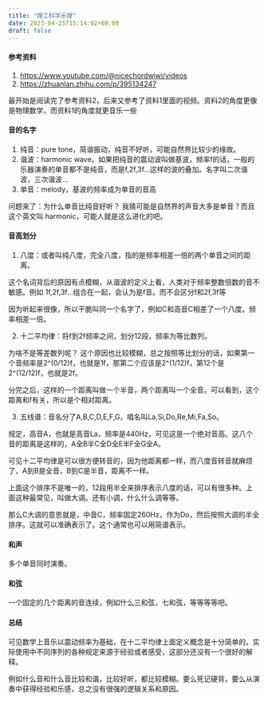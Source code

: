 ```yaml
---
title: "理工科学乐理"
date: 2023-04-25T15:14:02+08:00
draft: false 
---
```


#### 参考资料
1.  https://www.youtube.com/@nicechordwiwi/videos
2. https://zhuanlan.zhihu.com/p/395134247

最开始是阅读完了参考资料2，后来又参考了资料1里面的视频。资料2的角度更像是物理数学，而资料1的角度就更音乐一些

#### 音的名字
1. 纯音：pure tone，简谐振动，纯音不好听，可能自然界比较少的缘故。
2. 谐波：harmonic wave，如果把纯音的震动波叫做基波，频率f的话，一般的乐器演奏的单音都不是纯音，而是f,2f,3f...这样的波的叠加。名字叫二次谐波，三次谐波...
3. 单音：melody，基波的频率成为单音的音高

问题来了：为什么单音比纯音好听？
我猜可能是自然界的声音大多是单音？而且这个英文叫 harmonic，可能人就是这么进化的吧。

#### 音高划分
1. 八度：或者叫纯八度，完全八度，指的是频率相差一倍的两个单音之间的距离。

这个名词背后的原因有点模糊，从谐波的定义上看，人类对于频率整数倍数的音不敏感。例如 1f,2f,3f...组合在一起，会认为是f音。而不会区分f和2f,3f等

因为听起来很像，所以干脆叫同一个名字了，例如C和高音C相差了一个八度。频率相差一倍。

2. 十二平均律：将f到2f频率之间，划分12段，频率为等比数列。

为啥不是等差数列呢？
这个原因也比较模糊，总之按照等比划分的话，如果第一个音频率是2^(0/12)f，也就是1f，那第二个应该是2^(1/12)f，第12个是2^(12/12)f，也就是2f。

分完之后，这样的一个距离叫做一个半音，两个距离叫一个全音。可以看到，这个距离和f有关，所以是个相对距离。

3. 五线谱：音名分了A,B,C,D,E,F,G，唱名叫La,Si,Do,Re,Mi,Fa,So。

规定，高音A，也就是高音La，频率是440Hz，可见这是一个绝对音高。这八个音的距离是这样的，A全B半C全D全E半F全G全A。

可见十二平均律是可以很方便转音的，因为他距离都一样，而八度音转音就麻烦了，A到B是全音，B到C是半音，距离不一样。

上面这个排序不是唯一的，12段用半全来排序表示八度的话，可以有很多种。上面这种最常见，叫做大调。还有小调，什么什么调等等。

那么C大调的意思就是，中音C，频率固定260Hz，作为Do，然后按照大调的半全排序。这就可以准确表示了。这个通常也可以用简谱表示。

#### 和声
多个单音同时演奏。

#### 和弦
一个固定的几个距离的音连续，例如什么三和弦，七和弦，等等等等吧。

#### 总结
可见数学上音乐以震动频率为基础，在十二平均律上面定义概念是十分简单的。实际使用中不同序列的各种规定来源于经验或者感受，这部分还没有一个很好的解释。

例如什么音和什么音比较和谐，比较好听，都比较模糊。要么死记硬背，要么从演奏中获得经验和乐感，总之没有很强的逻辑关系和原因。
